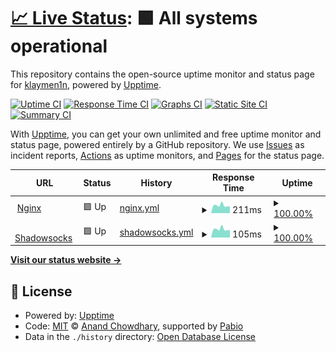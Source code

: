 # [📈 Live Status](https://klaymen1n.github.io/upptime): <!--live status--> **🟩 All systems operational**

This repository contains the open-source uptime monitor and status page for [klaymen1n](https://klaymen1n.github.io/upptime), powered by [Upptime](https://github.com/upptime/upptime).

[![Uptime CI](https://github.com/klaymen1n/upptime/workflows/Uptime%20CI/badge.svg)](https://github.com/klaymen1n/upptime/actions?query=workflow%3A%22Uptime+CI%22)
[![Response Time CI](https://github.com/klaymen1n/upptime/workflows/Response%20Time%20CI/badge.svg)](https://github.com/klaymen1n/upptime/actions?query=workflow%3A%22Response+Time+CI%22)
[![Graphs CI](https://github.com/klaymen1n/upptime/workflows/Graphs%20CI/badge.svg)](https://github.com/klaymen1n/upptime/actions?query=workflow%3A%22Graphs+CI%22)
[![Static Site CI](https://github.com/klaymen1n/upptime/workflows/Static%20Site%20CI/badge.svg)](https://github.com/klaymen1n/upptime/actions?query=workflow%3A%22Static+Site+CI%22)
[![Summary CI](https://github.com/klaymen1n/upptime/workflows/Summary%20CI/badge.svg)](https://github.com/klaymen1n/upptime/actions?query=workflow%3A%22Summary+CI%22)

With [Upptime](https://upptime.js.org), you can get your own unlimited and free uptime monitor and status page, powered entirely by a GitHub repository. We use [Issues](https://github.com/klaymen1n/upptime/issues) as incident reports, [Actions](https://github.com/klaymen1n/upptime/actions) as uptime monitors, and [Pages](https://klaymen1n.github.io/upptime) for the status page.

<!--start: status pages-->
<!-- This summary is generated by Upptime (https://github.com/upptime/upptime) -->
<!-- Do not edit this manually, your changes will be overwritten -->
<!-- prettier-ignore -->
| URL | Status | History | Response Time | Uptime |
| --- | ------ | ------- | ------------- | ------ |
| <img alt="" src="https://icons.duckduckgo.com/ip3/94.159.99.86.ico" height="13"> [Nginx](http://94.159.99.86) | 🟩 Up | [nginx.yml](https://github.com/klaymen1n/upptime/commits/HEAD/history/nginx.yml) | <details><summary><img alt="Response time graph" src="./graphs/nginx/response-time-week.png" height="20"> 211ms</summary><br><a href="https://klaymen1n.github.io/upptime/history/nginx"><img alt="Response time 244" src="https://img.shields.io/endpoint?url=https%3A%2F%2Fraw.githubusercontent.com%2Fklaymen1n%2Fupptime%2FHEAD%2Fapi%2Fnginx%2Fresponse-time.json"></a><br><a href="https://klaymen1n.github.io/upptime/history/nginx"><img alt="24-hour response time 188" src="https://img.shields.io/endpoint?url=https%3A%2F%2Fraw.githubusercontent.com%2Fklaymen1n%2Fupptime%2FHEAD%2Fapi%2Fnginx%2Fresponse-time-day.json"></a><br><a href="https://klaymen1n.github.io/upptime/history/nginx"><img alt="7-day response time 211" src="https://img.shields.io/endpoint?url=https%3A%2F%2Fraw.githubusercontent.com%2Fklaymen1n%2Fupptime%2FHEAD%2Fapi%2Fnginx%2Fresponse-time-week.json"></a><br><a href="https://klaymen1n.github.io/upptime/history/nginx"><img alt="30-day response time 244" src="https://img.shields.io/endpoint?url=https%3A%2F%2Fraw.githubusercontent.com%2Fklaymen1n%2Fupptime%2FHEAD%2Fapi%2Fnginx%2Fresponse-time-month.json"></a><br><a href="https://klaymen1n.github.io/upptime/history/nginx"><img alt="1-year response time 244" src="https://img.shields.io/endpoint?url=https%3A%2F%2Fraw.githubusercontent.com%2Fklaymen1n%2Fupptime%2FHEAD%2Fapi%2Fnginx%2Fresponse-time-year.json"></a></details> | <details><summary><a href="https://klaymen1n.github.io/upptime/history/nginx">100.00%</a></summary><a href="https://klaymen1n.github.io/upptime/history/nginx"><img alt="All-time uptime 99.02%" src="https://img.shields.io/endpoint?url=https%3A%2F%2Fraw.githubusercontent.com%2Fklaymen1n%2Fupptime%2FHEAD%2Fapi%2Fnginx%2Fuptime.json"></a><br><a href="https://klaymen1n.github.io/upptime/history/nginx"><img alt="24-hour uptime 100.00%" src="https://img.shields.io/endpoint?url=https%3A%2F%2Fraw.githubusercontent.com%2Fklaymen1n%2Fupptime%2FHEAD%2Fapi%2Fnginx%2Fuptime-day.json"></a><br><a href="https://klaymen1n.github.io/upptime/history/nginx"><img alt="7-day uptime 100.00%" src="https://img.shields.io/endpoint?url=https%3A%2F%2Fraw.githubusercontent.com%2Fklaymen1n%2Fupptime%2FHEAD%2Fapi%2Fnginx%2Fuptime-week.json"></a><br><a href="https://klaymen1n.github.io/upptime/history/nginx"><img alt="30-day uptime 99.02%" src="https://img.shields.io/endpoint?url=https%3A%2F%2Fraw.githubusercontent.com%2Fklaymen1n%2Fupptime%2FHEAD%2Fapi%2Fnginx%2Fuptime-month.json"></a><br><a href="https://klaymen1n.github.io/upptime/history/nginx"><img alt="1-year uptime 99.02%" src="https://img.shields.io/endpoint?url=https%3A%2F%2Fraw.githubusercontent.com%2Fklaymen1n%2Fupptime%2FHEAD%2Fapi%2Fnginx%2Fuptime-year.json"></a></details>
| <img alt="" src="https://icons.duckduckgo.com/ip3/null.ico" height="13"> [Shadowsocks](94.159.99.86) | 🟩 Up | [shadowsocks.yml](https://github.com/klaymen1n/upptime/commits/HEAD/history/shadowsocks.yml) | <details><summary><img alt="Response time graph" src="./graphs/shadowsocks/response-time-week.png" height="20"> 105ms</summary><br><a href="https://klaymen1n.github.io/upptime/history/shadowsocks"><img alt="Response time 118" src="https://img.shields.io/endpoint?url=https%3A%2F%2Fraw.githubusercontent.com%2Fklaymen1n%2Fupptime%2FHEAD%2Fapi%2Fshadowsocks%2Fresponse-time.json"></a><br><a href="https://klaymen1n.github.io/upptime/history/shadowsocks"><img alt="24-hour response time 93" src="https://img.shields.io/endpoint?url=https%3A%2F%2Fraw.githubusercontent.com%2Fklaymen1n%2Fupptime%2FHEAD%2Fapi%2Fshadowsocks%2Fresponse-time-day.json"></a><br><a href="https://klaymen1n.github.io/upptime/history/shadowsocks"><img alt="7-day response time 105" src="https://img.shields.io/endpoint?url=https%3A%2F%2Fraw.githubusercontent.com%2Fklaymen1n%2Fupptime%2FHEAD%2Fapi%2Fshadowsocks%2Fresponse-time-week.json"></a><br><a href="https://klaymen1n.github.io/upptime/history/shadowsocks"><img alt="30-day response time 118" src="https://img.shields.io/endpoint?url=https%3A%2F%2Fraw.githubusercontent.com%2Fklaymen1n%2Fupptime%2FHEAD%2Fapi%2Fshadowsocks%2Fresponse-time-month.json"></a><br><a href="https://klaymen1n.github.io/upptime/history/shadowsocks"><img alt="1-year response time 118" src="https://img.shields.io/endpoint?url=https%3A%2F%2Fraw.githubusercontent.com%2Fklaymen1n%2Fupptime%2FHEAD%2Fapi%2Fshadowsocks%2Fresponse-time-year.json"></a></details> | <details><summary><a href="https://klaymen1n.github.io/upptime/history/shadowsocks">100.00%</a></summary><a href="https://klaymen1n.github.io/upptime/history/shadowsocks"><img alt="All-time uptime 99.82%" src="https://img.shields.io/endpoint?url=https%3A%2F%2Fraw.githubusercontent.com%2Fklaymen1n%2Fupptime%2FHEAD%2Fapi%2Fshadowsocks%2Fuptime.json"></a><br><a href="https://klaymen1n.github.io/upptime/history/shadowsocks"><img alt="24-hour uptime 100.00%" src="https://img.shields.io/endpoint?url=https%3A%2F%2Fraw.githubusercontent.com%2Fklaymen1n%2Fupptime%2FHEAD%2Fapi%2Fshadowsocks%2Fuptime-day.json"></a><br><a href="https://klaymen1n.github.io/upptime/history/shadowsocks"><img alt="7-day uptime 100.00%" src="https://img.shields.io/endpoint?url=https%3A%2F%2Fraw.githubusercontent.com%2Fklaymen1n%2Fupptime%2FHEAD%2Fapi%2Fshadowsocks%2Fuptime-week.json"></a><br><a href="https://klaymen1n.github.io/upptime/history/shadowsocks"><img alt="30-day uptime 99.82%" src="https://img.shields.io/endpoint?url=https%3A%2F%2Fraw.githubusercontent.com%2Fklaymen1n%2Fupptime%2FHEAD%2Fapi%2Fshadowsocks%2Fuptime-month.json"></a><br><a href="https://klaymen1n.github.io/upptime/history/shadowsocks"><img alt="1-year uptime 99.82%" src="https://img.shields.io/endpoint?url=https%3A%2F%2Fraw.githubusercontent.com%2Fklaymen1n%2Fupptime%2FHEAD%2Fapi%2Fshadowsocks%2Fuptime-year.json"></a></details>

<!--end: status pages-->

[**Visit our status website →**](https://klaymen1n.github.io/upptime)

## 📄 License

- Powered by: [Upptime](https://github.com/upptime/upptime)
- Code: [MIT](./LICENSE) © [Anand Chowdhary](https://anandchowdhary.com), supported by [Pabio](https://pabio.com)
- Data in the `./history` directory: [Open Database License](https://opendatacommons.org/licenses/odbl/1-0/)
